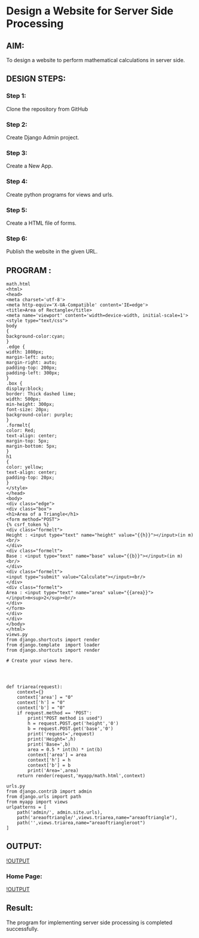 # Design a Website for Server Side Processing

## AIM:
To design a website to perform mathematical calculations in server side.

## DESIGN STEPS:
### Step 1:
 Clone the repository from GitHub

### Step 2: 
Create Django Admin project.

### Step 3:
 Create a New App.

### Step 4:
 Create python programs for views and urls.

### Step 5:
 Create a HTML file of forms.

### Step 6:
 Publish the website in the given URL.

## PROGRAM :
```
math.html
<html>
<head>
<meta charset='utf-8'>
<meta http-equiv='X-UA-Compatible' content='IE=edge'>
<title>Area of Rectangle</title>
<meta name='viewport' content='width=device-width, initial-scale=1'>
<style type="text/css">
body 
{
background-color:cyan;
}
.edge {
width: 1080px;
margin-left: auto;
margin-right: auto;
padding-top: 200px;
padding-left: 300px;
}
.box {
display:block;
border: Thick dashed lime;
width: 500px;
min-height: 300px;
font-size: 20px;
background-color: purple;
}
.formelt{
color: Red;
text-align: center;
margin-top: 5px;
margin-bottom: 5px;
}
h1
{
color: yellow;
text-align: center;
padding-top: 20px;
}
</style>
</head>
<body>
<div class="edge">
<div class="box">
<h1>Area of a Triangle</h1>
<form method="POST">
{% csrf_token %}
<div class="formelt">
Height : <input type="text" name="height" value="{{h}}"></input>(in m)<br/>
</div>
<div class="formelt">
Base : <input type="text" name="base" value="{{b}}"></input>(in m)<br/>
</div>
<div class="formelt">
<input type="submit" value="Calculate"></input><br/>
</div>
<div class="formelt">
Area : <input type="text" name="area" value="{{area}}"></input>m<sup>2</sup><br/>
</div>
</form>
</div>
</div>
</body>
</html>
views.py
from django.shortcuts import render
from django.template  import loader
from django.shortcuts import render

# Create your views here.




def triarea(request):
    context={}
    context['area'] = "0"
    context['h'] = "0"
    context['b'] = "0"
    if request.method == 'POST':
        print("POST method is used")
        h = request.POST.get('height','0')
        b = request.POST.get('base','0')
        print('request=',request)
        print('Height=',h)
        print('Base=',b)
        area = 0.5 * int(h) * int(b)
        context['area'] = area
        context['h'] = h
        context['b'] = b
        print('Area=',area)
    return render(request,'myapp/math.html',context)

urls.py
from django.contrib import admin
from django.urls import path
from myapp import views
urlpatterns = [
    path('admin/', admin.site.urls),
    path('areaoftriangle/',views.triarea,name="areaoftriangle"),
    path('',views.triarea,name="areaoftriangleroot")
]
```
## OUTPUT:
[!OUTPUT](output1.jpg)
### Home Page:
[!OUTPUT](output2.jpg)

## Result:
The program for implementing server side processing is completed successfully.
